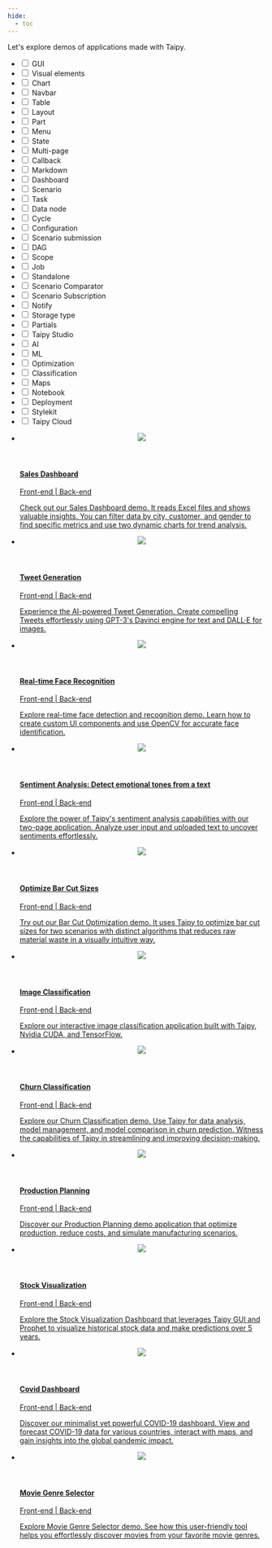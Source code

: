 ```yaml
---
hide:
  - toc
---
```


Let's explore demos of applications made with Taipy.

<!-- Filters -->
<ul class="tp-pills-list tp-pills-filter">
  <li>
    <input type="checkbox" name="filter-gui" id="filter-gui" value="gui">
    <label class="tp-pill" for="filter-gui">
      <span>GUI</span>
    </label>
  </li>
  <li>
    <input type="checkbox" name="filter-vizelement" id="filter-vizelement" value="vizelement">
    <label class="tp-pill" for="filter-vizelement">
      <span>Visual elements</span>
    </label>
  </li>
  <li>
    <input type="checkbox" name="filter-chart" id="filter-chart" value="chart">
    <label class="tp-pill" for="filter-chart">
      <span>Chart</span>
    </label>
  </li>
  <li>
    <input type="checkbox" name="filter-navbar" id="filter-navbar" value="navbar">
    <label class="tp-pill" for="filter-navbar">
      <span>Navbar</span>
    </label>
  </li>
  <li>
    <input type="checkbox" name="filter-table" id="filter-table" value="table">
    <label class="tp-pill" for="filter-table">
      <span>Table</span>
    </label>
  </li>
  <li>
    <input type="checkbox" name="filter-layout" id="filter-layout" value="layout">
    <label class="tp-pill" for="filter-layout">
      <span>Layout</span>
    </label>
  </li>
  <li>
    <input type="checkbox" name="filter-part" id="filter-part" value="part">
    <label class="tp-pill" for="filter-part">
      <span>Part</span>
    </label>
  </li>
  <li>
    <input type="checkbox" name="filter-menu" id="filter-menu" value="menu">
    <label class="tp-pill" for="filter-menu">
      <span>Menu</span>
    </label>
  </li>
  <li>
    <input type="checkbox" name="filter-state" id="filter-state" value="state">
    <label class="tp-pill" for="filter-state">
      <span>State</span>
    </label>
  </li>
  <li>
    <input type="checkbox" name="filter-multi-page" id="filter-multi-page" value="multi-page">
    <label class="tp-pill" for="filter-multi-page">
      <span>Multi-page</span>
    </label>
  </li>
  <li>
    <input type="checkbox" name="filter-callback" id="filter-callback" value="callback">
    <label class="tp-pill" for="filter-callback">
      <span>Callback</span>
    </label>
  </li>
  <li>
    <input type="checkbox" name="filter-markdown" id="filter-markdown" value="markdown">
    <label class="tp-pill" for="filter-markdown">
      <span>Markdown</span>
    </label>
  </li>
  <li>
    <input type="checkbox" name="filter-dashboard" id="filter-dashboard" value="dashboard">
    <label class="tp-pill" for="filter-dashboard">
      <span>Dashboard</span>
    </label>
  </li>
  <li>
    <input type="checkbox" name="filter-scenario" id="filter-scenario" value="scenario">
    <label class="tp-pill" for="filter-scenario">
      <span>Scenario</span>
    </label>
  </li>
  <li>
    <input type="checkbox" name="filter-task" id="filter-task" value="task">
    <label class="tp-pill" for="filter-task">
      <span>Task</span>
    </label>
  </li>
  <li>
    <input type="checkbox" name="filter-datanode" id="filter-datanode" value="datanode">
    <label class="tp-pill" for="filter-datanode">
      <span>Data node</span>
    </label>
  </li>
  <li>
    <input type="checkbox" name="filter-cycle" id="filter-cycle" value="cycle">
    <label class="tp-pill" for="filter-cycle">
      <span>Cycle</span>
    </label>
  </li>
  <li>
    <input type="checkbox" name="filter-configuration" id="filter-configuration" value="configuration">
    <label class="tp-pill" for="filter-configuration">
      <span>Configuration</span>
    </label>
  </li>
  <li>
    <input type="checkbox" name="filter-submission" id="filter-submission" value="submission">
    <label class="tp-pill" for="filter-submission">
      <span>Scenario submission</span>
    </label>
  </li>
  <li>
    <input type="checkbox" name="filter-dag" id="filter-dag" value="dag">
    <label class="tp-pill" for="filter-dag">
      <span>DAG</span>
    </label>
  </li>
  <li>
    <input type="checkbox" name="filter-scope" id="filter-scope" value="scope">
    <label class="tp-pill" for="filter-scope">
      <span>Scope</span>
    </label>
  </li>
  <li>
    <input type="checkbox" name="filter-job" id="filter-job" value="job">
    <label class="tp-pill" for="filter-job">
      <span>Job</span>
    </label>
  </li>
  <li>
    <input type="checkbox" name="filter-standalone" id="filter-standalone" value="standalone">
    <label class="tp-pill" for="filter-standalone">
      <span>Standalone</span>
    </label>
  </li>
  <li>
    <input type="checkbox" name="filter-comparison" id="filter-comparison" value="comparison">
    <label class="tp-pill" for="filter-comparison">
      <span>Scenario Comparator</span>
    </label>
  </li>
  <li>
    <input type="checkbox" name="filter-subscription" id="filter-subscription" value="subscription">
    <label class="tp-pill" for="filter-subscription">
      <span>Scenario Subscription</span>
    </label>
  </li>
  <li>
    <input type="checkbox" name="filter-notify" id="filter-notify" value="notify">
    <label class="tp-pill" for="filter-notify">
      <span>Notify</span>
    </label>
  </li>
  <li>
    <input type="checkbox" name="filter-storage_type" id="filter-storage_type" value="storage_type">
    <label class="tp-pill" for="filter-storage_type">
      <span>Storage type</span>
    </label>
  </li>
  <li>
    <input type="checkbox" name="filter-partials" id="filter-partials" value="partials">
    <label class="tp-pill" for="filter-partials">
      <span>Partials</span>
    </label>
  </li>
  <li>
    <input type="checkbox" name="filter-studio" id="filter-studio" value="studio">
    <label class="tp-pill" for="filter-studio">
      <span>Taipy Studio</span>
    </label>
  </li>
  <li>
    <input type="checkbox" name="filter-ai" id="filter-ai" value="ai">
    <label class="tp-pill" for="filter-ai">
      <span>AI</span>
    </label>
  </li>
  <li>
    <input type="checkbox" name="filter-ai" id="filter-ai" value="ai">
    <label class="tp-pill" for="filter-ai">
      <span>ML</span>
    </label>
  </li>
  <li>
    <input type="checkbox" name="filter-optimization" id="filter-optimization" value="optimization">
    <label class="tp-pill" for="filter-optimization">
      <span>Optimization</span>
    </label>
  </li>
  <li>
    <input type="checkbox" name="filter-classification" id="filter-classification" value="classification">
    <label class="tp-pill" for="filter-classification">
      <span>Classification</span>
    </label>
  </li>
  <li>
    <input type="checkbox" name="filter-maps" id="filter-maps" value="maps">
    <label class="tp-pill" for="filter-maps">
      <span>Maps</span>
    </label>
  </li>
  <li>
    <input type="checkbox" name="filter-notebook" id="filter-notebook" value="notebook">
    <label class="tp-pill" for="filter-notebook">
      <span>Notebook</span>
    </label>
  </li>
  <li>
    <input type="checkbox" name="filter-deployment" id="filter-deployment" value="deployment">
    <label class="tp-pill" for="filter-deployment">
      <span>Deployment</span>
    </label>
  </li>
  <li>
    <input type="checkbox" name="filter-stylekit" id="filter-stylekit" value="stylekit">
    <label class="tp-pill" for="filter-stylekit">
      <span>Stylekit</span>
    </label>
  </li>
  <li>
    <input type="checkbox" name="filter-cloud" id="filter-cloud" value="cloud">
    <label class="tp-pill" for="filter-cloud">
      <span>Taipy Cloud</span>
    </label>
  </li>
</ul>

<ul class="tp-row tp-row--gutter-sm">
  <li class="tp-col-12 tp-col-md-6 d-flex" data-keywords="gui dashboard vizelement layout chart">
    <a class="tp-content-card tp-content-card--horizontal tp-content-card--small" href="sales_dashboard">
      <header class="tp-content-card-header">
        <img class="tp-content-card-image" src="images/demo-sales-dashboard.jpg">
      </header>
      <div class="tp-content-card-body">
        <h4> Sales Dashboard </h4>
        <span class="tp-tag">Front-end | Back-end</span>
        <p> Check out our Sales Dashboard demo. It reads Excel files and shows valuable insights.
            You can filter data by city, customer, and gender to find specific metrics and use 
            two dynamic charts for trend analysis.
        </p>
      </div> 
    </a>
  </li>

  <li class="tp-col-12 tp-col-md-6 d-flex" data-keywords="gui ai">
    <a class="tp-content-card tp-content-card--horizontal tp-content-card--small" href="tweet_generation">
      <header class="tp-content-card-header">
        <img class="tp-content-card-image" src="images/tweet-generation.png">
      </header>
      <div class="tp-content-card-body">
        <h4> Tweet Generation </h4>
        <span class="tp-tag">Front-end | Back-end</span>
        <p> Experience the AI-powered Tweet Generation. Create compelling Tweets effortlessly 
            using GPT-3's Davinci engine for text and DALL·E for images. 
        </p>
      </div> 
    </a>
  </li>

  <li class="tp-col-12 tp-col-md-6 d-flex" data-keywords="gui ai">
    <a class="tp-content-card tp-content-card--horizontal tp-content-card--small" href="face_recognition">
      <header class="tp-content-card-header">
        <img class="tp-content-card-image" src="images/face-recognition.jpg">
      </header>
      <div class="tp-content-card-body">
        <h4> Real-time Face Recognition </h4>
        <span class="tp-tag">Front-end | Back-end</span>
        <p> Explore real-time face detection and recognition demo. Learn how to create custom UI 
            components and use OpenCV for accurate face identification.
        </p>
      </div> 
    </a>
  </li>

  <li class="tp-col-12 tp-col-md-6 d-flex" data-keywords="gui ai">
    <a class="tp-content-card tp-content-card--horizontal tp-content-card--small" href="sentiment_analysis">
      <header class="tp-content-card-header">
        <img class="tp-content-card-image" src="images/sentiment-analysis-line.png">
      </header>
      <div class="tp-content-card-body">
        <h4>Sentiment Analysis: Detect emotional tones from a text</h4>
        <span class="tp-tag">Front-end | Back-end</span>
        <p> Explore the power of Taipy's sentiment analysis capabilities with our two-page 
            application. Analyze user input and uploaded text to uncover sentiments effortlessly. 
        </p>
      </div> 
    </a>
  </li>

  <li class="tp-col-12 tp-col-md-6 d-flex" data-keywords="gui optimization scenario">
    <a class="tp-content-card tp-content-card--horizontal tp-content-card--small" href="bar_cutting">
      <header class="tp-content-card-header">
        <img class="tp-content-card-image" src="images/bar-cutting-bar-Visualization.png">
      </header>
      <div class="tp-content-card-body">
        <h4>Optimize Bar Cut Sizes</h4>
        <span class="tp-tag">Front-end | Back-end</span>
        <p> Try out our Bar Cut Optimization demo. It uses Taipy to optimize bar cut sizes for two 
            scenarios with distinct algorithms that reduces raw material waste in a visually 
            intuitive way.
        </p>
      </div> 
    </a>
  </li>

  <li class="tp-col-12 tp-col-md-6 d-flex" data-keywords="gui ai classification">
    <a class="tp-content-card tp-content-card--horizontal tp-content-card--small" href="image_classif">
      <header class="tp-content-card-header">
        <img class="tp-content-card-image" src="images/icon-code.svg">
      </header>
      <div class="tp-content-card-body">
        <h4>Image Classification</h4>
        <span class="tp-tag">Front-end | Back-end</span>
        <p> Explore our interactive image classification application built with Taipy, Nvidia CUDA, 
            and TensorFlow.
        </p>
      </div> 
    </a>
  </li>

  <li class="tp-col-12 tp-col-md-6 d-flex" data-keywords="gui ai classification scenario">
    <a class="tp-content-card tp-content-card--horizontal tp-content-card--small" href="churn_classification">
      <header class="tp-content-card-header">
        <img class="tp-content-card-image" src="images/churn-classification-data-Visualization-histogram.png">
      </header>
      <div class="tp-content-card-body">
        <h4>Churn Classification</h4>
        <span class="tp-tag">Front-end | Back-end</span>
        <p> Explore our Churn Classification demo. Use Taipy for data analysis, model management,
            and model comparison in churn prediction. Witness the capabilities of Taipy in 
            streamlining and improving decision-making.
        </p>
      </div> 
    </a>
  </li>

  <li class="tp-col-12 tp-col-md-6 d-flex" data-keywords="gui optimization scenario cycle comparison">
    <a class="tp-content-card tp-content-card--horizontal tp-content-card--small" href="production_planning">
      <header class="tp-content-card-header">
        <img class="tp-content-card-image" src="images/production-planning-data-visualization.png">
      </header>
      <div class="tp-content-card-body">
        <h4>Production Planning</h4>
        <span class="tp-tag">Front-end | Back-end</span>
        <p> Discover our Production Planning demo application that optimize production, reduce 
            costs, and simulate manufacturing scenarios. 
        </p>
      </div> 
    </a>
  </li>

  <li class="tp-col-12 tp-col-md-6 d-flex" data-keywords="gui ai dashboard">
    <a class="tp-content-card tp-content-card--horizontal tp-content-card--small" href="stock_visualization">
      <header class="tp-content-card-header">
        <img class="tp-content-card-image" src="images/stock-visualization.png">
      </header>
      <div class="tp-content-card-body">
        <h4>Stock Visualization</h4>
        <span class="tp-tag">Front-end | Back-end</span>
        <p> Explore the Stock Visualization Dashboard that leverages Taipy GUI and Prophet to 
            visualize historical stock data and make predictions over 5 years.
        </p>
      </div> 
    </a>
  </li>

  <li class="tp-col-12 tp-col-md-6 d-flex" data-keywords="gui ai dashboard multi-page maps scenario datanode">
    <a class="tp-content-card tp-content-card--horizontal tp-content-card--small" href="covid_dashboard">
      <header class="tp-content-card-header">
        <img class="tp-content-card-image" src="images/covid-dashboard-country.png">
      </header>
      <div class="tp-content-card-body">
        <h4>Covid Dashboard</h4>
        <span class="tp-tag">Front-end | Back-end</span>
        <p> Discover our minimalist yet powerful COVID-19 dashboard. View and forecast COVID-19
            data for various countries, interact with maps, and gain insights into the global 
            pandemic impact.
        </p>
      </div> 
    </a>
  </li>

  <li class="tp-col-12 tp-col-md-6 d-flex" data-keywords="gui ai dashboard">
    <a class="tp-content-card tp-content-card--horizontal tp-content-card--small" href="movie_genre_selector">
      <header class="tp-content-card-header">
        <img class="tp-content-card-image" src="images/movie-genre-selector.png">
      </header>
      <div class="tp-content-card-body">
        <h4>Movie Genre Selector</h4>
        <span class="tp-tag">Front-end | Back-end</span>
        <p> Explore Movie Genre Selector demo. See how this user-friendly tool helps you 
            effortlessly discover movies from your favorite movie genres.
        </p>
      </div> 
    </a>
  </li>
</ul>
